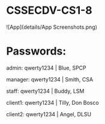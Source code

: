 # CSSECDV-CS1-8
![App](details/App Screenshots.png)

# Passwords:

admin: qwerty1234 | Blue, SPCP

manager: qwerty1234 | Smith, CSA

staff: qwerty1234 | Buddy, LSM

client1: qwerty1234 | Tilly, Don Bosco

client2: qwerty1234 | Angel, DLSU

